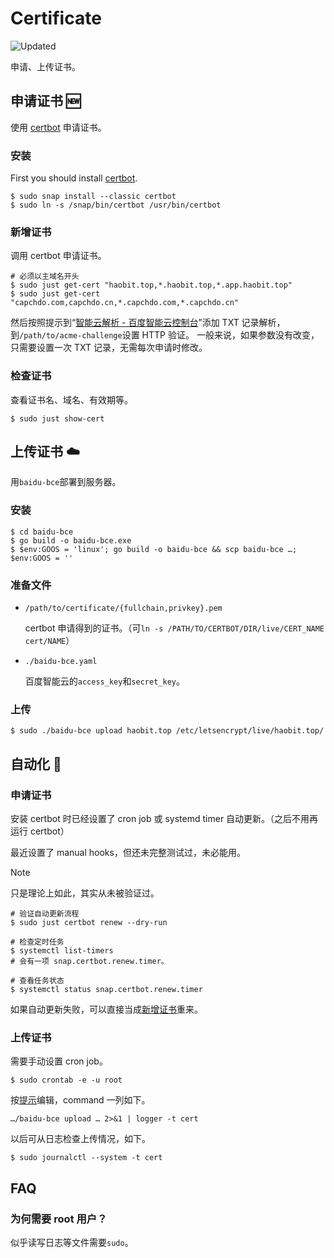 # Certificate

![Updated](https://img.shields.io/endpoint?url=https%3A%2F%2Fstatus.haobit.top%2Fupload-cert)

申请、上传证书。

## 申请证书 🆕

使用 [certbot](https://eff-certbot.readthedocs.io/en/stable/using.html) 申请证书。

### 安装

First you should install [certbot](https://certbot.eff.org/instructions?ws=nginx&os=ubuntufocal).

```shell
$ sudo snap install --classic certbot
$ sudo ln -s /snap/bin/certbot /usr/bin/certbot
```

### 新增证书

调用 certbot 申请证书。

```shell
# 必须以主域名开头
$ sudo just get-cert "haobit.top,*.haobit.top,*.app.haobit.top"
$ sudo just get-cert "capchdo.com,capchdo.cn,*.capchdo.com,*.capchdo.cn"
```

然后按照提示到“[智能云解析 - 百度智能云控制台](https://console.bce.baidu.com/dns/#/dns/domain/list?zoneName=haobit.top)”添加 TXT 记录解析，到`/path/to/acme-challenge`设置 HTTP 验证。
一般来说，如果参数没有改变，只需要设置一次 TXT 记录，无需每次申请时修改。

### 检查证书

查看证书名、域名、有效期等。

```shell
$ sudo just show-cert
```

## 上传证书 ☁️

用`baidu-bce`部署到服务器。

### 安装

```shell
$ cd baidu-bce
$ go build -o baidu-bce.exe
$ $env:GOOS = 'linux'; go build -o baidu-bce && scp baidu-bce …; $env:GOOS = ''
```

### 准备文件

- `/path/to/certificate/{fullchain,privkey}.pem`

  certbot 申请得到的证书。（可`ln -s /PATH/TO/CERTBOT/DIR/live/CERT_NAME cert/NAME`）

- `./baidu-bce.yaml`

  百度智能云的`access_key`和`secret_key`。

### 上传

```shell
$ sudo ./baidu-bce upload haobit.top /etc/letsencrypt/live/haobit.top/
```

## 自动化 🚀

### 申请证书

安装 certbot 时已经设置了 cron job 或 systemd timer 自动更新。（之后不用再运行 certbot）

最近设置了 manual hooks，但还未完整测试过，未必能用。

> [!NOTE]
> 
> 只是理论上如此，其实从未被验证过。

```shell
# 验证自动更新流程
$ sudo just certbot renew --dry-run

# 检查定时任务
$ systemctl list-timers
# 会有一项 snap.certbot.renew.timer。

# 查看任务状态
$ systemctl status snap.certbot.renew.timer
```

如果自动更新失败，可以直接当成[新增证书](#新增证书)重来。

### 上传证书

需要手动设置 cron job。

```shell
$ sudo crontab -e -u root
```

按[提示](https://crontab.guru/)编辑，command 一列如下。

```shell
…/baidu-bce upload … 2>&1 | logger -t cert
```

以后可从日志检查上传情况，如下。

```shell
$ sudo journalctl --system -t cert
```

## FAQ

### 为何需要 root 用户？

似乎读写日志等文件需要`sudo`。
